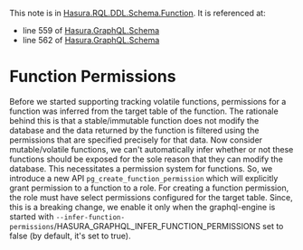 This note is in [Hasura.RQL.DDL.Schema.Function](https://github.com/hasura/graphql-engine/blob/master/server/src-lib/Hasura/RQL/DDL/Schema/Function.hs#L190).
It is referenced at:
  - line 559 of [Hasura.GraphQL.Schema](https://github.com/hasura/graphql-engine/blob/master/server/src-lib/Hasura/GraphQL/Schema.hs#L559)
  - line 562 of [Hasura.GraphQL.Schema](https://github.com/hasura/graphql-engine/blob/master/server/src-lib/Hasura/GraphQL/Schema.hs#L562)

# Function Permissions

Before we started supporting tracking volatile functions, permissions
for a function was inferred from the target table of the function.
The rationale behind this is that a stable/immutable function does not
modify the database and the data returned by the function is filtered using
the permissions that are specified precisely for that data.
Now consider mutable/volatile functions, we can't automatically infer whether or
not these functions should be exposed for the sole reason that they can modify
the database. This necessitates a permission system for functions.
So, we introduce a new API `pg_create_function_permission` which will
explicitly grant permission to a function to a role. For creating a
function permission, the role must have select permissions configured
for the target table.
Since, this is a breaking change, we enable it only when the graphql-engine
is started with
`--infer-function-permissions`/HASURA_GRAPHQL_INFER_FUNCTION_PERMISSIONS set
to false (by default, it's set to true).

